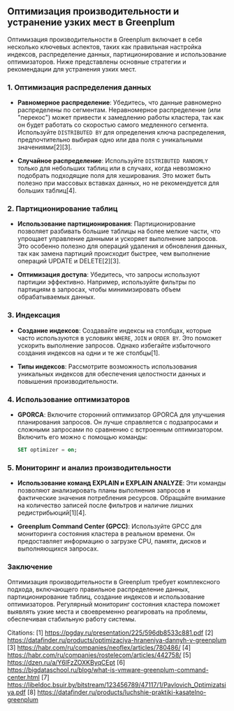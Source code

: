 ## Оптимизация производительности и устранение узких мест в Greenplum

Оптимизация производительности в Greenplum включает в себя несколько ключевых аспектов, таких как правильная настройка индексов, распределение данных, партиционирование и использование оптимизаторов. Ниже представлены основные стратегии и рекомендации для устранения узких мест.

### 1. Оптимизация распределения данных

- **Равномерное распределение**: Убедитесь, что данные равномерно распределены по сегментам. Неравномерное распределение (или "перекос") может привести к замедлению работы кластера, так как он будет работать со скоростью самого медленного сегмента. Используйте `DISTRIBUTED BY` для определения ключа распределения, предпочтительно выбирая одно или два поля с уникальными значениями[2][3].

- **Случайное распределение**: Используйте `DISTRIBUTED RANDOMLY` только для небольших таблиц или в случаях, когда невозможно подобрать подходящие поля для хеширования. Это может быть полезно при массовых вставках данных, но не рекомендуется для больших таблиц[4].

### 2. Партиционирование таблиц

- **Использование партиционирования**: Партиционирование позволяет разбивать большие таблицы на более мелкие части, что упрощает управление данными и ускоряет выполнение запросов. Это особенно полезно для операций удаления и обновления данных, так как замена партиций происходит быстрее, чем выполнение операций UPDATE и DELETE[2][3].

- **Оптимизация доступа**: Убедитесь, что запросы используют партиции эффективно. Например, используйте фильтры по партициям в запросах, чтобы минимизировать объем обрабатываемых данных.

### 3. Индексация

- **Создание индексов**: Создавайте индексы на столбцах, которые часто используются в условиях `WHERE`, `JOIN` и `ORDER BY`. Это поможет ускорить выполнение запросов. Однако избегайте избыточного создания индексов на одни и те же столбцы[1].

- **Типы индексов**: Рассмотрите возможность использования уникальных индексов для обеспечения целостности данных и повышения производительности.

### 4. Использование оптимизаторов

- **GPORCA**: Включите сторонний оптимизатор GPORCA для улучшения планирования запросов. Он лучше справляется с подзапросами и сложными запросами по сравнению с встроенным оптимизатором. Включить его можно с помощью команды:
  ```sql
  SET optimizer = on;
  ```

### 5. Мониторинг и анализ производительности

- **Использование команд EXPLAIN и EXPLAIN ANALYZE**: Эти команды позволяют анализировать планы выполнения запросов и фактические значения потребления ресурсов. Обращайте внимание на количество записей после фильтров и наличие лишних редистрибьюций[1][4].

- **Greenplum Command Center (GPCC)**: Используйте GPCC для мониторинга состояния кластера в реальном времени. Он предоставляет информацию о загрузке CPU, памяти, дисков и выполняющихся запросах.

### Заключение

Оптимизация производительности в Greenplum требует комплексного подхода, включающего правильное распределение данных, партиционирование таблиц, создание индексов и использование оптимизаторов. Регулярный мониторинг состояния кластера поможет выявлять узкие места и своевременно реагировать на проблемы, обеспечивая стабильную работу системы.

Citations:
[1] https://pgday.ru/presentation/225/596db8533c881.pdf
[2] https://datafinder.ru/products/optimizaciya-hraneniya-dannyh-v-greenplum
[3] https://habr.com/ru/companies/neoflex/articles/780486/
[4] https://habr.com/ru/companies/rostelecom/articles/442758/
[5] https://dzen.ru/a/Y6lFzZOXKByqCEpt
[6] https://bigdataschool.ru/blog/what-is-vmware-greenplum-command-center.html
[7] https://libeldoc.bsuir.by/bitstream/123456789/47117/1/Pavlovich_Optimizatsiya.pdf
[8] https://datafinder.ru/products/luchshie-praktiki-kasatelno-greenplum